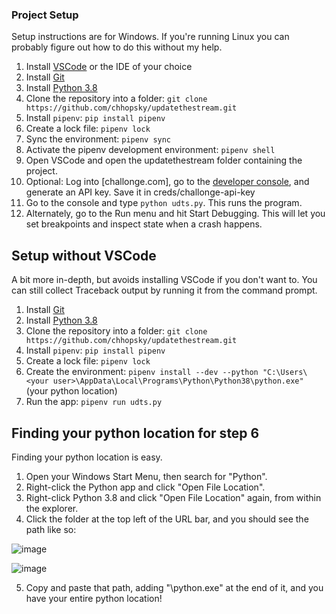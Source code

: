 ### Project Setup

Setup instructions are for Windows. If you're running Linux you can
probably figure out how to do this without my help.

1. Install [VSCode](https://code.visualstudio.com/download) or the IDE of your choice
2. Install [Git](https://gitforwindows.org/)
3. Install [Python 3.8](https://www.python.org/ftp/python/3.8.8/python-3.8.8-amd64.exe)
4. Clone the repository into a folder: `git clone https://github.com/chhopsky/updatethestream.git`
5. Install `pipenv`: `pip install pipenv`
6. Create a lock file: `pipenv lock`
7. Sync the environment: `pipenv sync`
8. Activate the pipenv development environment: `pipenv shell`
9. Open VSCode and open the updatethestream folder containing the project.
10. Optional: Log into [challonge.com], go to the [developer console](https://challonge.com/settings/developer), and generate an API key. Save it in creds/challonge-api-key
11. Go to the console and type `python udts.py`. This runs the program.
12. Alternately, go to the Run menu and hit Start Debugging. This will let you set breakpoints and inspect state when a crash happens.

## Setup without VSCode

A bit more in-depth, but avoids installing VSCode if you don't want to.  You can still collect Traceback output by running it from the command prompt.

1. Install [Git](https://gitforwindows.org/)
2. Install [Python 3.8](https://www.python.org/ftp/python/3.8.8/python-3.8.8-amd64.exe)
3. Clone the repository into a folder: `git clone https://github.com/chhopsky/updatethestream.git`
4. Install `pipenv`: `pip install pipenv`
5. Create a lock file: `pipenv lock`
6. Create the environment: `pipenv install --dev --python "C:\Users\<your user>\AppData\Local\Programs\Python\Python38\python.exe"` (your python location)
7. Run the app: `pipenv run udts.py`

## Finding your python location for step 6

Finding your python location is easy.  
1. Open your Windows Start Menu, then search for "Python".
2. Right-click the Python app and click "Open File Location".
3. Right-click Python 3.8 and click "Open File Location" again, from within the explorer.
4. Click the folder at the top left of the URL bar, and you should see the path like so:

![image](https://user-images.githubusercontent.com/24707802/149632381-3b27a0d6-856e-46b4-931f-15f3d3e94984.png)

![image](https://user-images.githubusercontent.com/24707802/149632261-e699a3a7-bf4f-4516-9485-1f45043641c3.png)

5. Copy and paste that path, adding "\python.exe" at the end of it, and you have your entire python location!
